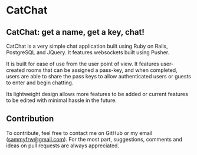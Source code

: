 CatChat
======

CatChat: get a name, get a key, chat!
--------------------------------------

CatChat is a very simple chat application built using Ruby on Rails,
PostgreSQL and JQuery. It features websockets built using Pusher.

It is built for ease of use from the user point of view. It features user-
created rooms that can be assigned a pass-key, and when completed, users are
able to share the pass keys to allow authenticated users or guests to enter
and begin chatting.

Its lightweight design allows more features to be added or current features to
be edited with minimal hassle in the future.

Contribution
------------

To contribute, feel free to contact me on GitHub or my email
(sammyfrw@gmail.com). For the most part, suggestions, comments and ideas on
pull requests are always appreciated.
